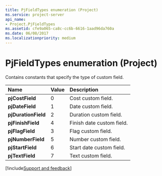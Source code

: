 ```yaml
---
title: PjFieldTypes enumeration (Project)
ms.service: project-server
api_name:
- Project.PjFieldTypes
ms.assetid: cfe9a065-ca8c-cc6b-6616-1aad96da760a
ms.date: 06/08/2017
ms.localizationpriority: medium
---
```



# PjFieldTypes enumeration (Project)

Contains constants that specify the type of custom field.



|Name|Value|Description|
|:-----|:-----|:-----|
|**pjCostField**|0|Cost custom field.|
|**pjDateField**|1|Date custom field.|
|**pjDurationField**|2|Duration custom field.|
|**pjFinishField**|4|Finish date custom field.|
|**pjFlagField**|3|Flag custom field.|
|**pjNumberField**|5|Number custom field.|
|**pjStartField**|6|Start date custom field.|
|**pjTextField**|7|Text custom field.|

[!include[Support and feedback](~/includes/feedback-boilerplate.md)]
